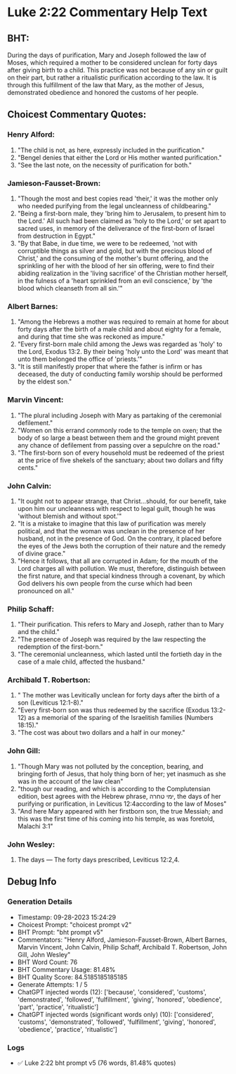 # Luke 2:22 Commentary Help Text

## BHT:
During the days of purification, Mary and Joseph followed the law of Moses, which required a mother to be considered unclean for forty days after giving birth to a child. This practice was not because of any sin or guilt on their part, but rather a ritualistic purification according to the law. It is through this fulfillment of the law that Mary, as the mother of Jesus, demonstrated obedience and honored the customs of her people.

## Choicest Commentary Quotes:
### Henry Alford:
1. "The child is not, as here, expressly included in the purification."
2. "Bengel denies that either the Lord or His mother wanted purification."
3. "See the last note, on the necessity of purification for both."

### Jamieson-Fausset-Brown:
1. "Though the most and best copies read 'their,' it was the mother only who needed purifying from the legal uncleanness of childbearing."
2. "Being a first-born male, they 'bring him to Jerusalem, to present him to the Lord.' All such had been claimed as 'holy to the Lord,' or set apart to sacred uses, in memory of the deliverance of the first-born of Israel from destruction in Egypt."
3. "By that Babe, in due time, we were to be redeemed, 'not with corruptible things as silver and gold, but with the precious blood of Christ,' and the consuming of the mother's burnt offering, and the sprinkling of her with the blood of her sin offering, were to find their abiding realization in the 'living sacrifice' of the Christian mother herself, in the fulness of a 'heart sprinkled from an evil conscience,' by 'the blood which cleanseth from all sin.'"

### Albert Barnes:
1. "Among the Hebrews a mother was required to remain at home for about forty days after the birth of a male child and about eighty for a female, and during that time she was reckoned as impure."
2. "Every first-born male child among the Jews was regarded as 'holy' to the Lord, Exodus 13:2. By their being 'holy unto the Lord' was meant that unto them belonged the office of 'priests.'"
3. "It is still manifestly proper that where the father is infirm or has deceased, the duty of conducting family worship should be performed by the eldest son."

### Marvin Vincent:
1. "The plural including Joseph with Mary as partaking of the ceremonial defilement."
2. "Women on this errand commonly rode to the temple on oxen; that the body of so large a beast between them and the ground might prevent any chance of defilement from passing over a sepulchre on the road."
3. "The first-born son of every household must be redeemed of the priest at the price of five shekels of the sanctuary; about two dollars and fifty cents."

### John Calvin:
1. "It ought not to appear strange, that Christ...should, for our benefit, take upon him our uncleanness with respect to legal guilt, though he was 'without blemish and without spot.'"
2. "It is a mistake to imagine that this law of purification was merely political, and that the woman was unclean in the presence of her husband, not in the presence of God. On the contrary, it placed before the eyes of the Jews both the corruption of their nature and the remedy of divine grace."
3. "Hence it follows, that all are corrupted in Adam; for the mouth of the Lord charges all with pollution. We must, therefore, distinguish between the first nature, and that special kindness through a covenant, by which God delivers his own people from the curse which had been pronounced on all."

### Philip Schaff:
1. "Their purification. This refers to Mary and Joseph, rather than to Mary and the child."
2. "The presence of Joseph was required by the law respecting the redemption of the first-born."
3. "The ceremonial uncleanness, which lasted until the fortieth day in the case of a male child, affected the husband."

### Archibald T. Robertson:
1. " The mother was Levitically unclean for forty days after the birth of a son (Leviticus 12:1-8)."
2. "Every first-born son was thus redeemed by the sacrifice (Exodus 13:2-12) as a memorial of the sparing of the Israelitish families (Numbers 18:15)."
3. "The cost was about two dollars and a half in our money."

### John Gill:
1. "Though Mary was not polluted by the conception, bearing, and bringing forth of Jesus, that holy thing born of her; yet inasmuch as she was in the account of the law clean"
2. "though our reading, and which is according to the Complutensian edition, best agrees with the Hebrew phrase, ימי טחרה, the days of her purifying or purification, in Leviticus 12:4according to the law of Moses"
3. "And here Mary appeared with her firstborn son, the true Messiah; and this was the first time of his coming into his temple, as was foretold, Malachi 3:1"

### John Wesley:
1. The days — The forty days prescribed, Leviticus 12:2,4.


## Debug Info
### Generation Details
- Timestamp: 09-28-2023 15:24:29
- Choicest Prompt: "choicest prompt v2"
- BHT Prompt: "bht prompt v5"
- Commentators: "Henry Alford, Jamieson-Fausset-Brown, Albert Barnes, Marvin Vincent, John Calvin, Philip Schaff, Archibald T. Robertson, John Gill, John Wesley"
- BHT Word Count: 76
- BHT Commentary Usage: 81.48%
- BHT Quality Score: 84.5185185185185
- Generate Attempts: 1 / 5
- ChatGPT injected words (12):
	['because', 'considered', 'customs', 'demonstrated', 'followed', 'fulfillment', 'giving', 'honored', 'obedience', 'part', 'practice', 'ritualistic']
- ChatGPT injected words (significant words only) (10):
	['considered', 'customs', 'demonstrated', 'followed', 'fulfillment', 'giving', 'honored', 'obedience', 'practice', 'ritualistic']

### Logs
- ✅ Luke 2:22 bht prompt v5 (76 words, 81.48% quotes)
